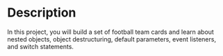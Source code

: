 # Description
In this project, you will build a set of football team cards and learn about nested objects, object destructuring, default parameters, event listeners, and switch statements.